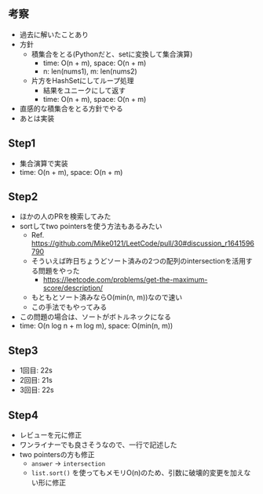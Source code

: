 ## 考察
- 過去に解いたことあり
- 方針
    - 積集合をとる(Pythonだと、setに変換して集合演算)
        - time: O(n + m), space: O(n + m)
        - n: len(nums1), m: len(nums2)
    - 片方をHashSetにしてループ処理
        - 結果をユニークにして返す
        - time: O(n + m), space: O(n + m)
- 直感的な積集合をとる方針でやる
- あとは実装

## Step1
- 集合演算で実装
- time: O(n + m), space: O(n + m)

## Step2
- ほかの人のPRを検索してみた
- sortしてtwo pointersを使う方法もあるみたい
    - Ref. https://github.com/Mike0121/LeetCode/pull/30#discussion_r1641596790
    - そういえば昨日ちょうどソート済みの2つの配列のintersectionを活用する問題をやった
        - https://leetcode.com/problems/get-the-maximum-score/description/
    - もともとソート済みならO(min(n, m))なので速い
    - この手法でもやってみる
- この問題の場合は、ソートがボトルネックになる
- time: O(n log n + m log m), space: O(min(n, m))

## Step3
- 1回目: 22s
- 2回目: 21s
- 3回目: 22s

## Step4
- レビューを元に修正
- ワンライナーでも良さそうなので、一行で記述した
- two pointersの方も修正
    - `answer` -> `intersection`
    - `list.sort()` を使ってもメモリO(n)のため、引数に破壊的変更を加えない形に修正
